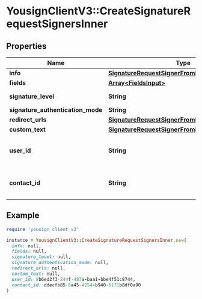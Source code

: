 # YousignClientV3::CreateSignatureRequestSignersInner

## Properties

| Name | Type | Description | Notes |
| ---- | ---- | ----------- | ----- |
| **info** | [**SignatureRequestSignerFromInfoInputInfo**](SignatureRequestSignerFromInfoInputInfo.md) |  |  |
| **fields** | [**Array&lt;FieldsInput&gt;**](FieldsInput.md) |  | [optional] |
| **signature_level** | **String** |  | [default to &#39;electronic_signature&#39;] |
| **signature_authentication_mode** | **String** |  | [optional] |
| **redirect_urls** | [**SignatureRequestSignerFromInfoInputRedirectUrls**](SignatureRequestSignerFromInfoInputRedirectUrls.md) |  | [optional] |
| **custom_text** | [**SignatureRequestSignerFromInfoInputCustomText**](SignatureRequestSignerFromInfoInputCustomText.md) |  | [optional] |
| **user_id** | **String** | Create signer from an existing user |  |
| **contact_id** | **String** | Create signer from an existing contact |  |

## Example

```ruby
require 'yousign_client_v3'

instance = YousignClientV3::CreateSignatureRequestSignersInner.new(
  info: null,
  fields: null,
  signature_level: null,
  signature_authentication_mode: null,
  redirect_urls: null,
  custom_text: null,
  user_id: 8b6ed2f3-244f-487a-baa1-bbe4f51c8744,
  contact_id: ddecfb85-8a45-4254-b940-6171b8df0a90
)
```

